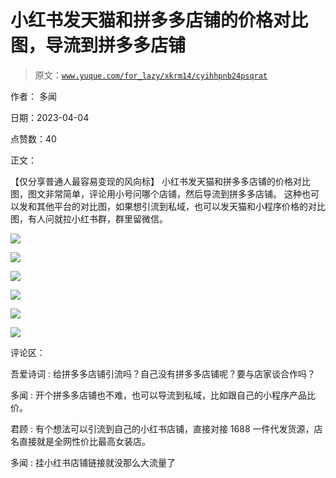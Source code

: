 # 小红书发天猫和拼多多店铺的价格对比图，导流到拼多多店铺

> 原文：[`www.yuque.com/for_lazy/xkrm14/cyihhpnb24psqrat`](https://www.yuque.com/for_lazy/xkrm14/cyihhpnb24psqrat)

作者： 多闻

日期：2023-04-04

点赞数：40

正文：

【仅分享普通人最容易变现的风向标】 小红书发天猫和拼多多店铺的价格对比图，图文非常简单，评论用小号问哪个店铺，然后导流到拼多多店铺。 这种也可以发和其他平台的对比图，如果想引流到私域，也可以发天猫和小程序价格的对比图，有人问就拉小红书群，群里留微信。

![](img/2cee264b96cdf7c42c58f9c5bfbb02de.png)

![](img/85bdfeae6e4afbd281f313729457cd7f.png)

![](img/862534911fe71f04f8158d765ae317f3.png)

![](img/2e9a849056366fb92a50e93db95cc957.png)

![](img/2efd713d974ee0f84addd0d00e7916db.png)

![](img/d07d437a0d3f45e09f37d96acc06e395.png)

评论区：

吾爱诗词 : 给拼多多店铺引流吗？自己没有拼多多店铺呢？要与店家谈合作吗？

多闻 : 开个拼多多店铺也不难，也可以导流到私域，比如跟自己的小程序产品比价。

君顾 : 有个想法可以引流到自己的小红书店铺，直接对接 1688 一件代发货源，店名直接就是全网性价比最高女装店。

多闻 : 挂小红书店铺链接就没那么大流量了

